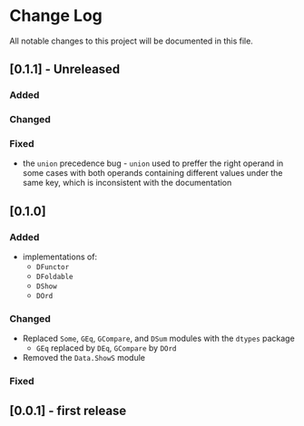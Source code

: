 
# Change Log
All notable changes to this project will be documented in this file.

## [0.1.1] - Unreleased

### Added

### Changed

### Fixed
- the `union` precedence bug - `union` used to preffer the right operand in some cases with both operands containing different values under the same key, which is inconsistent with the documentation

## [0.1.0]

### Added
- implementations of:
  - `DFunctor`
  - `DFoldable`
  - `DShow`
  - `DOrd`

### Changed
- Replaced `Some`, `GEq`, `GCompare`, and `DSum` modules with the `dtypes` package
  - `GEq` replaced by `DEq`, `GCompare` by `DOrd`
- Removed the `Data.ShowS` module

### Fixed

## [0.0.1] - first release

